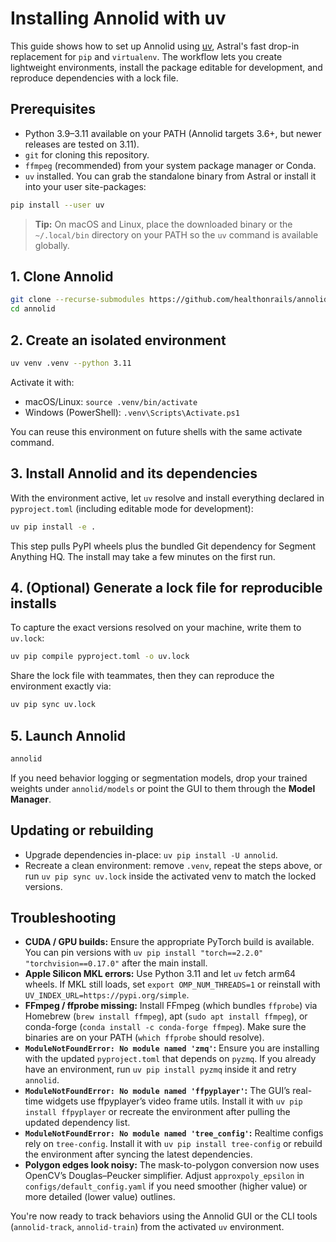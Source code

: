 # Installing Annolid with uv

This guide shows how to set up Annolid using [uv](https://docs.astral.sh/uv/), Astral's fast drop-in replacement for `pip` and `virtualenv`. The workflow lets you create lightweight environments, install the package editable for development, and reproduce dependencies with a lock file.

## Prerequisites
- Python 3.9–3.11 available on your PATH (Annolid targets 3.6+, but newer releases are tested on 3.11).
- `git` for cloning this repository.
- `ffmpeg` (recommended) from your system package manager or Conda.
- `uv` installed. You can grab the standalone binary from Astral or install it into your user site-packages:

```bash
pip install --user uv
```

> **Tip:** On macOS and Linux, place the downloaded binary or the `~/.local/bin` directory on your PATH so the `uv` command is available globally.

## 1. Clone Annolid
```bash
git clone --recurse-submodules https://github.com/healthonrails/annolid.git
cd annolid
```

## 2. Create an isolated environment
```bash
uv venv .venv --python 3.11
```

Activate it with:

- macOS/Linux: `source .venv/bin/activate`
- Windows (PowerShell): `.venv\Scripts\Activate.ps1`

You can reuse this environment on future shells with the same activate command.

## 3. Install Annolid and its dependencies
With the environment active, let `uv` resolve and install everything declared in `pyproject.toml` (including editable mode for development):

```bash
uv pip install -e .
```

This step pulls PyPI wheels plus the bundled Git dependency for Segment Anything HQ. The install may take a few minutes on the first run.

## 4. (Optional) Generate a lock file for reproducible installs
To capture the exact versions resolved on your machine, write them to `uv.lock`:

```bash
uv pip compile pyproject.toml -o uv.lock
```

Share the lock file with teammates, then they can reproduce the environment exactly via:

```bash
uv pip sync uv.lock
```

## 5. Launch Annolid
```bash
annolid
```

If you need behavior logging or segmentation models, drop your trained weights under `annolid/models` or point the GUI to them through the **Model Manager**.

## Updating or rebuilding
- Upgrade dependencies in-place: `uv pip install -U annolid`.
- Recreate a clean environment: remove `.venv`, repeat the steps above, or run `uv pip sync uv.lock` inside the activated venv to match the locked versions.

## Troubleshooting
- **CUDA / GPU builds:** Ensure the appropriate PyTorch build is available. You can pin versions with `uv pip install "torch==2.2.0" "torchvision==0.17.0"` after the main install.
- **Apple Silicon MKL errors:** Use Python 3.11 and let `uv` fetch arm64 wheels. If MKL still loads, set `export OMP_NUM_THREADS=1` or reinstall with `UV_INDEX_URL=https://pypi.org/simple`.
- **FFmpeg / ffprobe missing:** Install FFmpeg (which bundles `ffprobe`) via Homebrew (`brew install ffmpeg`), apt (`sudo apt install ffmpeg`), or conda-forge (`conda install -c conda-forge ffmpeg`). Make sure the binaries are on your PATH (`which ffprobe` should resolve).
- **`ModuleNotFoundError: No module named 'zmq'`:** Ensure you are installing with the updated `pyproject.toml` that depends on `pyzmq`. If you already have an environment, run `uv pip install pyzmq` inside it and retry `annolid`.
- **`ModuleNotFoundError: No module named 'ffpyplayer'`:** The GUI’s real-time widgets use ffpyplayer’s video frame utils. Install it with `uv pip install ffpyplayer` or recreate the environment after pulling the updated dependency list.
- **`ModuleNotFoundError: No module named 'tree_config'`:** Realtime configs rely on `tree-config`. Install it with `uv pip install tree-config` or rebuild the environment after syncing the latest dependencies.
- **Polygon edges look noisy:** The mask-to-polygon conversion now uses OpenCV’s Douglas–Peucker simplifier. Adjust `approxpoly_epsilon` in `configs/default_config.yaml` if you need smoother (higher value) or more detailed (lower value) outlines.

You're now ready to track behaviors using the Annolid GUI or the CLI tools (`annolid-track`, `annolid-train`) from the activated `uv` environment.
